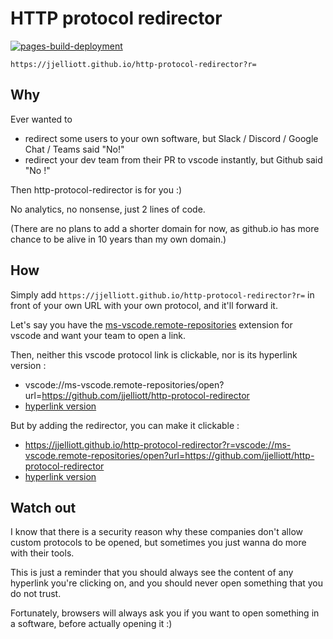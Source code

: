 # HTTP protocol redirector
[![pages-build-deployment](https://github.com/jjelliott/http-protocol-redirector/actions/workflows/pages/pages-build-deployment/badge.svg)](https://github.com/jjelliott/http-protocol-redirector/actions/workflows/pages/pages-build-deployment)

```
https://jjelliott.github.io/http-protocol-redirector?r=
```

## Why 
Ever wanted to  
- redirect some users to your own software, but Slack / Discord / Google Chat / Teams said "No!"
- redirect your dev team from their PR to vscode instantly, but Github said "No !"

Then http-protocol-redirector is for you :)

No analytics, no nonsense, just 2 lines of code.

(There are no plans to add a shorter domain for now, as github.io has more chance to be alive in 10 years than my own domain.)

## How 
Simply add `https://jjelliott.github.io/http-protocol-redirector?r=` in front of your own URL with your own protocol, and it'll forward it.


Let's say you have the [ms-vscode.remote-repositories](https://marketplace.visualstudio.com/items?itemName=github.remotehub) extension for vscode and want your team to open a link.

Then, neither this vscode protocol link is clickable, nor is its hyperlink version :  
- vscode://ms-vscode.remote-repositories/open?url=https://github.com/jjelliott/http-protocol-redirector
- [hyperlink version](vscode://ms-vscode.remote-repositories/open?url=https://github.com/jjelliott/http-protocol-redirector)

But by adding the redirector, you can make it clickable : 
- https://jjelliott.github.io/http-protocol-redirector?r=vscode://ms-vscode.remote-repositories/open?url=https://github.com/jjelliott/http-protocol-redirector
- [hyperlink version](https://jjelliott.github.io/http-protocol-redirector?r=vscode://ms-vscode.remote-repositories/open?url=https://github.com/jjelliott/http-protocol-redirector)

## Watch out
I know that there is a security reason why these companies don't allow custom protocols to be opened, but sometimes you just wanna do more with their tools. 

This is just a reminder that you should always see the content of any hyperlink you're clicking on, and you should never open something that you do not trust.

Fortunately, browsers will always ask you if you want to open something in a software, before actually opening it :)
